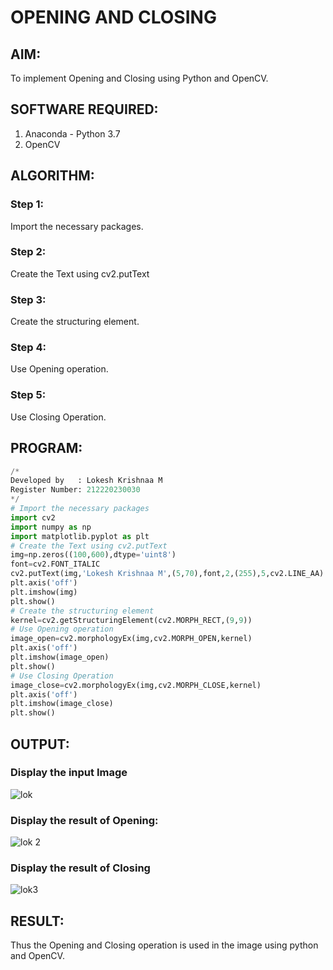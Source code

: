 # OPENING AND CLOSING
## AIM:
To implement Opening and Closing using Python and OpenCV.
## SOFTWARE REQUIRED:
1. Anaconda - Python 3.7
2. OpenCV
## ALGORITHM:
### Step 1:
Import the necessary packages.
### Step 2:
Create the Text using cv2.putText
### Step 3:
Create the structuring element.
### Step 4:
Use Opening operation.
### Step 5:
Use Closing Operation.

## PROGRAM:
```python
/*
Developed by   : Lokesh Krishnaa M
Register Number: 212220230030
*/
# Import the necessary packages
import cv2
import numpy as np
import matplotlib.pyplot as plt
# Create the Text using cv2.putText
img=np.zeros((100,600),dtype='uint8')
font=cv2.FONT_ITALIC
cv2.putText(img,'Lokesh Krishnaa M',(5,70),font,2,(255),5,cv2.LINE_AA)
plt.axis('off')
plt.imshow(img)
plt.show()
# Create the structuring element
kernel=cv2.getStructuringElement(cv2.MORPH_RECT,(9,9))
# Use Opening operation
image_open=cv2.morphologyEx(img,cv2.MORPH_OPEN,kernel)
plt.axis('off')
plt.imshow(image_open)
plt.show()
# Use Closing Operation
image_close=cv2.morphologyEx(img,cv2.MORPH_CLOSE,kernel)
plt.axis('off')
plt.imshow(image_close)
plt.show()
```
## OUTPUT:
### Display the input Image
![lok](https://user-images.githubusercontent.com/75234646/172284030-7871299d-8902-4549-b3ca-4ff4cf4d47de.png)
### Display the result of Opening:
![lok 2](https://user-images.githubusercontent.com/75234646/172284038-d241361d-191c-4fb0-b2a5-90a6e5cde8d7.png)
### Display the result of Closing
![lok3](https://user-images.githubusercontent.com/75234646/172284051-c3c1b88d-444d-40b1-9a60-f645c167d0cc.png)

## RESULT:
Thus the Opening and Closing operation is used in the image using python and OpenCV.
